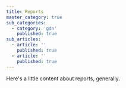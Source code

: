 ```yaml
---
title: Reports
master_category: true
sub_categories:
  - category: 'gdn'
    published: true
sub_articles:
  - article: ''
    published: true
  - article: ''
    published: true
---
```


Here's a little content about reports, generally.
